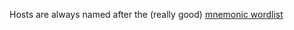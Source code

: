 Hosts are always named after the (really good) [mnemonic wordlist](https://gist.github.com/bwbaugh/bf78612ef58ad0402a05)